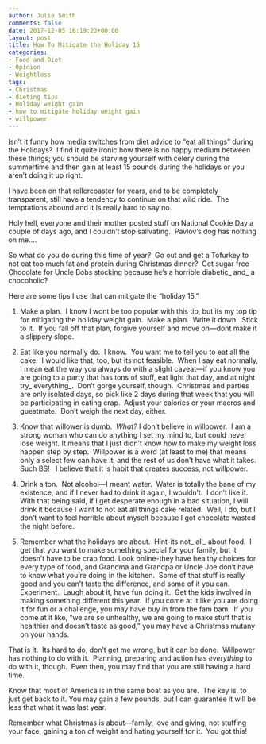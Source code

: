 ```yaml
---
author: Julie Smith
comments: false
date: 2017-12-05 16:19:23+00:00
layout: post
title: How To Mitigate the Holiday 15
categories:
- Food and Diet
- Opinion
- Weightloss
tags:
- Christmas
- dieting tips
- Holiday weight gain
- how to mitigate holiday weight gain
- willpower
---
```


Isn’t it funny how media switches from diet advice to “eat all things” during the Holidays?  I find it quite ironic how there is no happy medium between these things; you should be starving yourself with celery during the summertime and then gain at least 15 pounds during the holidays or you aren’t doing it up right.

I have been on that rollercoaster for years, and to be completely transparent, still have a tendency to continue on that wild ride.  The temptations abound and it is really hard to say no.

Holy hell, everyone and their mother posted stuff on National Cookie Day a couple of days ago, and I couldn’t stop salivating.  Pavlov’s dog has nothing on me….

So what do you do during this time of year?  Go out and get a Tofurkey to not eat too much fat and protein during Christmas dinner?  Get sugar free Chocolate for Uncle Bobs stocking because he’s a horrible diabetic_ and_ a chocoholic?

Here are some tips I use that can mitigate the “holiday 15.”




  1. Make a plan.  I know I wont be too popular with this tip, but its my top tip for mitigating the holiday weight gain.  Make a plan.  Write it down.  Stick to it.  If you fall off that plan, forgive yourself and move on—dont make it a slippery slope.


  2. Eat like you normally do.  I know.  You want me to tell you to eat all the cake.  I would like that, too, but its not feasible.  When I say eat normally, I mean eat the way you always do with a slight caveat—if you know you are going to a party that has tons of stuff, eat light that day, and at night try_ everything_.  Don’t gorge yourself, though.  Christmas and parties are only isolated days, so pick like 2 days during that week that you will be participating in eating crap.  Adjust your calories or your macros and guestmate.  Don’t weigh the next day, either.


  3. Know that willower is dumb.  _What?_ I don’t believe in willpower.  I am a strong woman who can do anything I set my mind to, but could never lose weight. It means that I just didn’t know how to make my weight loss happen step by step.  Willpower is a word (at least to me) that means only a select few can have it, and the rest of us don’t have what it takes.  Such BS!   I believe that it is habit that creates success, not willpower.


  4. Drink a ton.  Not alcohol—I meant water.  Water is totally the bane of my existence, and if I never had to drink it again, I wouldn’t.  I don’t like it.  With that being said, if I get desperate enough in a bad situation, I will drink it because I want to not eat all things cake related.  Well, I do, but I don’t want to feel horrible about myself because I got chocolate wasted the night before.


  5. Remember what the holidays are about.  Hint-its not_ all_ about food.  I get that you want to make something special for your family, but it doesn’t have to be crap food. Look online-they have healthy choices for every type of food, and Grandma and Grandpa or Uncle Joe don’t have to know what you’re doing in the kitchen.  Some of that stuff is really good and you can’t taste the difference, and some of it you can.  Experiment.  Laugh about it, have fun doing it.  Get the kids involved in making something different this year.  If you come at it like you are doing it for fun or a challenge, you may have buy in from the fam bam.  If you come at it like, “we are so unhealthy, we are going to make stuff that is healthier and doesn’t taste as good,” you may have a Christmas mutany on your hands.


That is it.  Its hard to do, don’t get me wrong, but it can be done.  Willpower has nothing to do with it.  Planning, preparing and action has _everything_ to do with it, though.  Even then, you may find that you are still having a hard time.

Know that most of America is in the same boat as you are.  The key is, to just get back to it. You may gain a few pounds, but I can guarantee it will be less that what it was last year.

Remember what Christmas is about—family, love and giving, not stuffing your face, gaining a ton of weight and hating yourself for it.  You got this!
